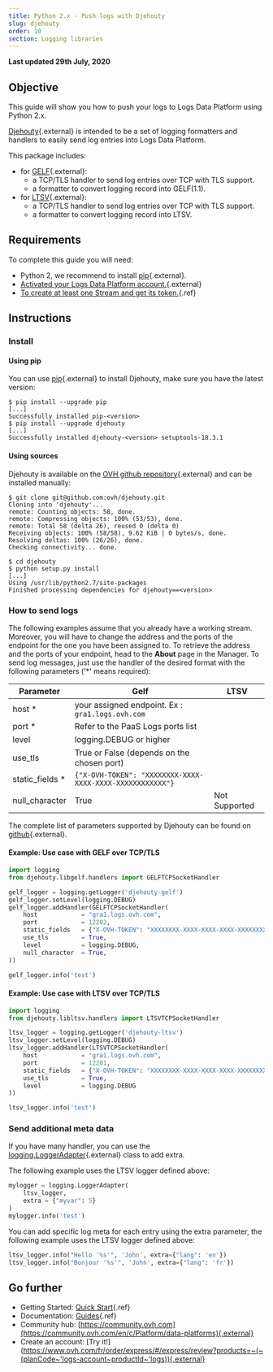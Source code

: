 ```yaml
---
title: Python 2.x - Push logs with Djehouty
slug: djehouty
order: 10
section: Logging libraries
---
```


**Last updated 29th July, 2020**

## Objective

This guide will show you how to push your logs to Logs Data Platform using Python 2.x.

[Djehouty](https://github.com/ovh/djehouty){.external} is intended to be a set of logging formatters and handlers to easily send log entries into Logs Data Platform.

This package includes:

- for [GELF](http://docs.graylog.org/en/latest/pages/gelf.html){.external}:
    - a TCP/TLS handler to send log entries over TCP with TLS support.
    - a formatter to convert logging record into GELF(1.1).
- for [LTSV](http://ltsv.org/){.external}:
    - a TCP/TLS handler to send log entries over TCP with TLS support.
    - a formatter to convert logging record into LTSV.


## Requirements

To complete this guide you will need:

- Python 2, we recommend to install [pip](https://pip.pypa.io/en/stable/installing/){.external}.
- [Activated your Logs Data Platform account.](https://www.ovh.com/fr/order/express/#/new/express/resume?products=~%28~%28planCode~%27logs-account~productId~%27logs%29){.external}
- [To create at least one Stream and get its token.](../quick-start){.ref}

## Instructions

### Install

#### Using pip

You can use [pip](https://pip.pypa.io/en/stable/){.external} to install Djehouty, make sure you have the latest version:


```shell-session
$ pip install --upgrade pip
[...]
Successfully installed pip-<version>
$ pip install --upgrade djehouty
[...]
Successfully installed djehouty-<version> setuptools-18.3.1
```

#### Using sources

Djehouty is available on the [OVH github repository](https://github.com/ovh/djehouty){.external} and can be installed manually:

```shell-session
$ git clone git@github.com:ovh/djehouty.git
Cloning into 'djehouty'...
remote: Counting objects: 58, done.
remote: Compressing objects: 100% (53/53), done.
remote: Total 58 (delta 26), reused 0 (delta 0)
Receiving objects: 100% (58/58), 9.62 KiB | 0 bytes/s, done.
Resolving deltas: 100% (26/26), done.
Checking connectivity... done.

$ cd djehouty
$ python setup.py install
[...]
Using /usr/lib/python2.7/site-packages
Finished processing dependencies for djehouty==<version>
```

### How to send logs

The following examples assume that you already have a working stream. Moreover, you will have to change the address and the ports of the endpoint for the one you have been assigned to. To retrieve the address and the ports of your endpoint, head to the **About** page in the Manager. To send log messages, just use the handler of the desired format with the following parameters ('*' means required):

|Parameter|Gelf|LTSV|
|---|---|---|
|host *|your assigned endpoint. Ex : `gra1.logs.ovh.com`||
|port *|Refer to the PaaS Logs ports list||
|level|logging.DEBUG or higher||
|use_tls|True or False (depends on the chosen port)||
|static_fields *|`{"X-OVH-TOKEN": "XXXXXXXX-XXXX-XXXX-XXXX-XXXXXXXXXXXX"}`||
|null_character|True|Not Supported|

The complete list of parameters supported by Djehouty can be found on [github](https://github.com/ovh/djehouty){.external}.


#### Example&#58; Use case with GELF over TCP/TLS

```python hl_lines="7 9"
import logging
from djehouty.libgelf.handlers import GELFTCPSocketHandler

gelf_logger = logging.getLogger('djehouty-gelf')
gelf_logger.setLevel(logging.DEBUG)
gelf_logger.addHandler(GELFTCPSocketHandler(
    host            = "gra1.logs.ovh.com",
    port            = 12202,
    static_fields   = {"X-OVH-TOKEN": "XXXXXXXX-XXXX-XXXX-XXXX-XXXXXXXXXXXX"},
    use_tls         = True,
    level           = logging.DEBUG,
    null_character  = True,
))

gelf_logger.info('test')
```

#### Example&#58; Use case with LTSV over TCP/TLS

```python hl_lines="7 9"
import logging
from djehouty.libltsv.handlers import LTSVTCPSocketHandler

ltsv_logger = logging.getLogger('djehouty-ltsv')
ltsv_logger.setLevel(logging.DEBUG)
ltsv_logger.addHandler(LTSVTCPSocketHandler(
    host            = "gra1.logs.ovh.com",
    port            = 12201,
    static_fields   = {"X-OVH-TOKEN": "XXXXXXXX-XXXX-XXXX-XXXX-XXXXXXXXXXXX"},
    use_tls         = True,
    level           = logging.DEBUG
))

ltsv_logger.info('test')
```

### Send additional meta data

If you have many handler, you can use the [logging.LoggerAdapter](https://docs.python.org/2/library/logging.html#loggeradapter-objects){.external} class to add extra.

The following example uses the LTSV logger defined above:

```python
mylogger = logging.LoggerAdapter(
    ltsv_logger,
    extra = {"myvar": 5}
)
mylogger.info('test')
```

You can add specific log meta for each entry using the extra parameter, the following example uses the LTSV logger defined above:

```python
ltsv_logger.info("Hello '%s'", 'John', extra={"lang": 'en'})
ltsv_logger.info("Bonjour '%s'", 'John', extra={"lang": 'fr'})
```

## Go further

- Getting Started: [Quick Start](../quick-start){.ref}
- Documentation: [Guides](../){.ref}
- Community hub: [https://community.ovh.com](https://community.ovh.com/en/c/Platform/data-platforms){.external}
- Create an account: [Try it!](https://www.ovh.com/fr/order/express/#/express/review?products=~(~(planCode~'logs-account~productId~'logs)){.external}

